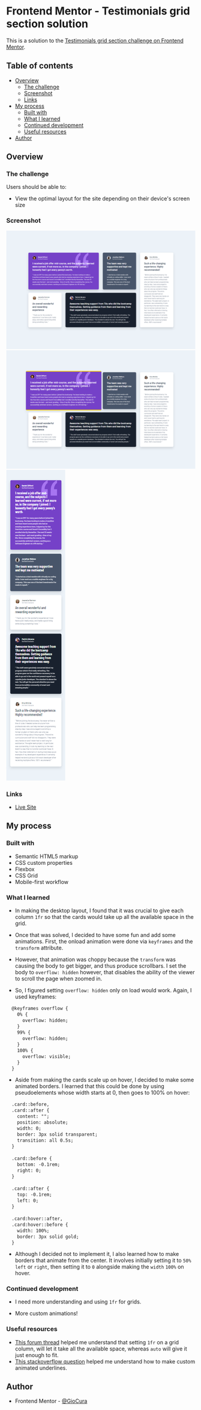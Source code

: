 # Frontend Mentor - Testimonials grid section solution

This is a solution to the [Testimonials grid section challenge on Frontend Mentor](https://www.frontendmentor.io/challenges/testimonials-grid-section-Nnw6J7Un7).

## Table of contents

- [Overview](#overview)
  - [The challenge](#the-challenge)
  - [Screenshot](#screenshot)
  - [Links](#links)
- [My process](#my-process)
  - [Built with](#built-with)
  - [What I learned](#what-i-learned)
  - [Continued development](#continued-development)
  - [Useful resources](#useful-resources)
- [Author](#author)

## Overview

### The challenge

Users should be able to:

- View the optimal layout for the site depending on their device's screen size

### Screenshot

![Desktop](images/screenshot-desktop.png)
![Desktop - Active](images/screenshot-desktop-active.png)
![Mobile](images/screenshot-mobile.png)

### Links

- [Live Site](https://gc25-testimonials-grid.netlify.app)

## My process

### Built with

- Semantic HTML5 markup
- CSS custom properties
- Flexbox
- CSS Grid
- Mobile-first workflow

### What I learned

- In making the desktop layout, I found that it was crucial to give each column `1fr` so that the cards would take up all the available space in the grid.

- Once that was solved, I decided to have some fun and add some animations. First, the onload animation were done via `keyframes` and the `transform` attribute.

- However, that animation was choppy because the `transform` was causing the body to get bigger, and thus produce scrollbars. I set the body to `overflow: hidden` however, that disables the ability of the viewer to scroll the page when zoomed in.

- So, I figured setting `overflow: hidden` only on load would work. Again, I used keyframes:

```
  @keyframes overflow {
    0% {
      overflow: hidden;
    }
    99% {
      overflow: hidden;
    }
    100% {
      overflow: visible;
    }
  }
```

- Aside from making the cards scale up on hover, I decided to make some animated borders. I learned that this could be done by using pseudoelements whose width starts at 0, then goes to 100% on hover:

```
  .card::before,
  .card::after {
    content: "";
    position: absolute;
    width: 0;
    border: 3px solid transparent;
    transition: all 0.5s;
  }

  .card::before {
    bottom: -0.1rem;
    right: 0;
  }

  .card::after {
    top: -0.1rem;
    left: 0;
  }

  .card:hover::after,
  .card:hover::before {
    width: 100%;
    border: 3px solid gold;
  }
```

- Although I decided not to implement it, I also learned how to make borders that animate from the center. It involves initially setting it to `50%` `left` or `right`, then setting it to `0` alongside making the `width` `100%` on hover.

### Continued development

- I need more understanding and using `1fr` for grids.

- More custom animations!

### Useful resources

- [This forum thread](https://teamtreehouse.com/community/difference-between-fr-unit-and-auto-value-on-grid-item#:~:text=Since%20the%20browser%20found%20a,%2C%20currently%20just%20a%20number) helped me understand that setting `1fr` on a grid column, will let it take all the available space, whereas `auto` will give it just enough to fit.
- [This stackoverflow question](https://stackoverflow.com/questions/55398733/start-css-underline-animation-from-center-instead-of-left) helped me understand how to make custom animated underlines.

## Author

- Frontend Mentor - [@GioCura](https://www.frontendmentor.io/profile/GioCura)

```

```
